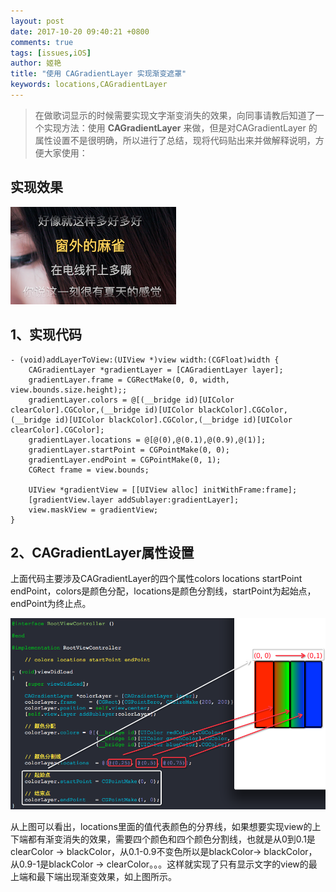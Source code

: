 ```yaml
---
layout: post
date: 2017-10-20 09:40:21 +0800
comments: true
tags: [issues,iOS]
author: 姬艳
title: "使用 CAGradientLayer 实现渐变遮罩"
keywords: locations,CAGradientLayer
---
```


> 在做歌词显示的时候需要实现文字渐变消失的效果，向同事请教后知道了一个实现方法：使用 **CAGradientLayer** 来做，但是对CAGradientLayer 的属性设置不是很明确，所以进行了总结，现将代码贴出来并做解释说明，方便大家使用：

## 实现效果

![](/images/201710/10202.png)

## 1、实现代码
  

```objc
- (void)addLayerToView:(UIView *)view width:(CGFloat)width {
    CAGradientLayer *gradientLayer = [CAGradientLayer layer];
    gradientLayer.frame = CGRectMake(0, 0, width, view.bounds.size.height);;
    gradientLayer.colors = @[(__bridge id)[UIColor clearColor].CGColor,(__bridge id)[UIColor blackColor].CGColor,(__bridge id)[UIColor blackColor].CGColor,(__bridge id)[UIColor clearColor].CGColor];
    gradientLayer.locations = @[@(0),@(0.1),@(0.9),@(1)];
    gradientLayer.startPoint = CGPointMake(0, 0);
    gradientLayer.endPoint = CGPointMake(0, 1);
    CGRect frame = view.bounds;
    
    UIView *gradientView = [[UIView alloc] initWithFrame:frame];
    [gradientView.layer addSublayer:gradientLayer];
    view.maskView = gradientView;
}
```

## 2、CAGradientLayer属性设置

上面代码主要涉及CAGradientLayer的四个属性colors locations startPoint endPoint，colors是颜色分配，locations是颜色分割线，startPoint为起始点，endPoint为终止点。

![](/images/201710/10201.png)

从上图可以看出，locations里面的值代表颜色的分界线，如果想要实现view的上下端都有渐变消失的效果，需要四个颜色和四个颜色分割线，也就是从0到0.1是clearColor -> blackColor，从0.1-0.9不变色所以是blackColor-> blackColor，从0.9-1是blackColor -> clearColor。。。这样就实现了只有显示文字的view的最上端和最下端出现渐变效果，如上图所示。
